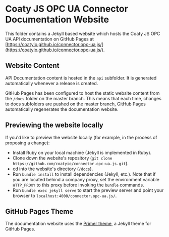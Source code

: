 # Coaty JS OPC UA Connector Documentation Website

This folder contains a Jekyll based website which hosts the Coaty JS OPC UA API
documentation on GitHub Pages at
[https://coatyio.github.io/connector.opc-ua.js/](https://coatyio.github.io/connector.opc-ua.js/).

## Website Content

API Documentation content is hosted in the `api` subfolder. It is generated
automatically whenever a release is created.

GitHub Pages has been configured to host the static website content from the
`/docs` folder on the master branch. This means that each time, changes to docs
subfolders are pushed on the master branch, GitHub Pages automatically
regenerates the documentation website.

## Previewing the website locally

If you'd like to preview the website locally (for example, in the process of
proposing a change):

* Install Ruby on your local machine (Jekyll is implemented in Ruby).
* Clone down the website's repository (`git clone https://github.com/coatyio/connector.opc-ua.js.git`).
* cd into the website's directory (`/docs`).
* Run `bundle install` to install dependencies (Jekyll, etc.). Note that if you
  are located behind a company proxy, set the environment variable `HTTP_PROXY`
  to this proxy before invoking the `bundle` commands.
* Run `bundle exec jekyll serve` to start the preview server and point your
  browser to `localhost:4000/connector.opc-ua.js/`.

## GitHub Pages Theme

The documentation website uses the [Primer theme](https://github.com/pages-themes/primer),
a Jekyll theme for GitHub Pages.
